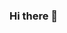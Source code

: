 ### Hi there 👋

<!--
**J-Fidel/J-Fidel** is a ✨ _special_ ✨ repository because its `README.md` (this file) appears on your GitHub profile.

Here are some ideas to get you started:

- 🔭 I’m currently working on upgrading my Windows 95 build.
- 🌱 I’m currently learning basic white-hat hacking.
- 👯 I’m looking to collaborate on nothing as of yet.
- 🤔 I’m looking for help with aquiring ISA sound cards.
- 💬 Ask me about anything piano-related.
- 📫 How to reach me: Discord @KerbalAwesomebuilderX#1004
